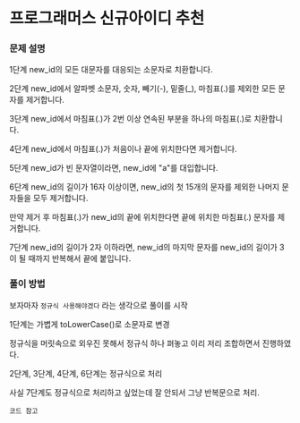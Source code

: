 # 프로그래머스 신규아이디 추천

### 문제 설명
1단계 new_id의 모든 대문자를 대응되는 소문자로 치환합니다.

2단계 new_id에서 알파벳 소문자, 숫자, 빼기(-), 밑줄(_), 마침표(.)를 제외한 모든 문자를 제거합니다.

3단계 new_id에서 마침표(.)가 2번 이상 연속된 부분을 하나의 마침표(.)로 치환합니다.

4단계 new_id에서 마침표(.)가 처음이나 끝에 위치한다면 제거합니다.

5단계 new_id가 빈 문자열이라면, new_id에 "a"를 대입합니다.

6단계 new_id의 길이가 16자 이상이면, new_id의 첫 15개의 문자를 제외한 나머지 문자들을 모두 제거합니다.

만약 제거 후 마침표(.)가 new_id의 끝에 위치한다면 끝에 위치한 마침표(.) 문자를 제거합니다.

7단계 new_id의 길이가 2자 이하라면, new_id의 마지막 문자를 new_id의 길이가 3이 될 때까지 반복해서 끝에 붙입니다.

### 풀이 방법

보자마자 `정규식 사용해야겠다` 라는 생각으로 풀이를 시작

1단계는 가볍게 toLowerCase()로 소문자로 변경

정규식을 머릿속으로 외우진 못해서 정규식 하나 펴놓고 이리 저리 조합하면서 진행하였다.

2단계, 3단계, 4단계, 6단계는 정규식으로 처리

사실 7단계도 정규식으로 처리하고 싶었는데 잘 안되서 그냥 반복문으로 처리.

`코드 참고`
